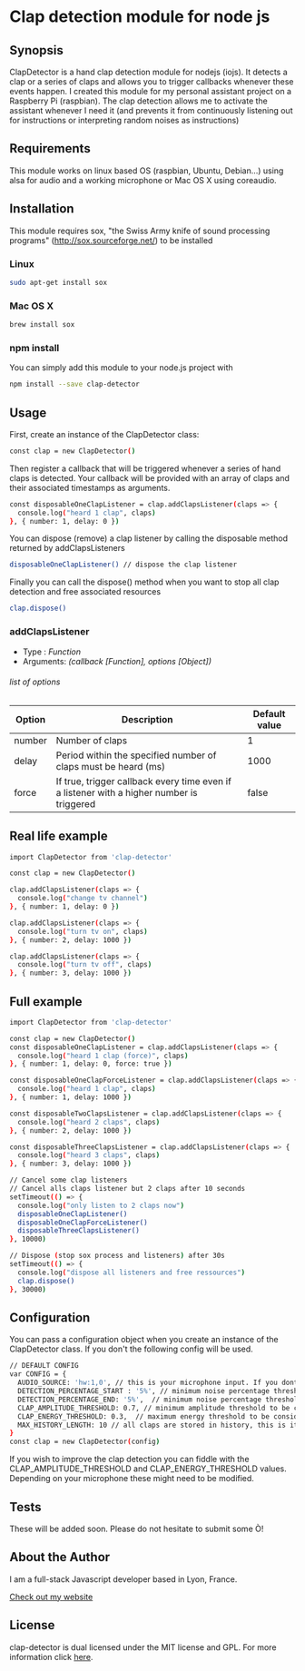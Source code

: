 Clap detection module for node js
===

## Synopsis

ClapDetector is a hand clap detection module for nodejs (iojs). It detects a clap or a series of claps and allows you to trigger callbacks whenever these events happen.
I created this module for my personal assistant project on a Raspberry Pi (raspbian). The clap detection allows me to activate the assistant whenever I need it (and prevents it from continuously listening out for instructions or interpreting random noises as instructions)

## Requirements
This module works on linux based OS (raspbian, Ubuntu, Debian...) using alsa for audio and a working microphone or Mac OS X using coreaudio.

## Installation

This module requires sox, "the Swiss Army knife of sound processing programs" (http://sox.sourceforge.net/) to be installed
### Linux
```bash
sudo apt-get install sox
```
### Mac OS X
```bash
brew install sox
```

### npm install
You can simply add this module to your node.js project with
```bash
npm install --save clap-detector
```

## Usage

First, create an instance of the ClapDetector class:
```bash
const clap = new ClapDetector()
```

Then register a callback that will be triggered whenever a series of hand claps is detected. Your callback will be provided with an array of claps and their associated timestamps as arguments.


```bash
const disposableOneClapListener = clap.addClapsListener(claps => {
  console.log("heard 1 clap", claps)
}, { number: 1, delay: 0 })
```

You can dispose (remove) a clap listener by calling the disposable method returned by addClapsListeners

```bash
disposableOneClapListener() // dispose the clap listener
```

Finally  you can call the dispose() method when you want to stop all clap detection and free associated resources

```bash
clap.dispose()
```

### addClapsListener
* Type : *Function*
* Arguments: *(callback [Function], options [Object])*

###### list of options
| Option  | Description |Default value |
| ------------- | ------------- |  ------------- |
| number  | Number of claps  | 1  |
| delay  | Period within the specified number of claps must be heard (ms)  |  1000 |
| force  | If true, trigger callback every time even if a listener with a higher number is triggered  |false  |

## Real life example
```bash
import ClapDetector from 'clap-detector'

const clap = new ClapDetector()

clap.addClapsListener(claps => {
  console.log("change tv channel")
}, { number: 1, delay: 0 })

clap.addClapsListener(claps => {
  console.log("turn tv on", claps)
}, { number: 2, delay: 1000 })

clap.addClapsListener(claps => {
  console.log("turn tv off", claps)
}, { number: 3, delay: 1000 })
```

## Full example
```bash
import ClapDetector from 'clap-detector'

const clap = new ClapDetector()
const disposableOneClapListener = clap.addClapsListener(claps => {
  console.log("heard 1 clap (force)", claps)
}, { number: 1, delay: 0, force: true })

const disposableOneClapForceListener = clap.addClapsListener(claps => {
  console.log("heard 1 clap", claps)
}, { number: 1, delay: 1000 })

const disposableTwoClapsListener = clap.addClapsListener(claps => {
  console.log("heard 2 claps", claps)
}, { number: 2, delay: 1000 })

const disposableThreeClapsListener = clap.addClapsListener(claps => {
  console.log("heard 3 claps", claps)
}, { number: 3, delay: 1000 })

// Cancel some clap listeners
// Cancel alls claps listener but 2 claps after 10 seconds
setTimeout(() => {
  console.log("only listen to 2 claps now")
  disposableOneClapListener()
  disposableOneClapForceListener()
  disposableThreeClapsListener()
}, 10000)

// Dispose (stop sox process and listeners) after 30s
setTimeout(() => {
  console.log("dispose all listeners and free ressources")
  clap.dispose()
}, 30000)
```

## Configuration

You can pass a configuration object when you create an instance of the ClapDetector class. If you don't the following config will be used.

```bash
// DEFAULT CONFIG
var CONFIG = {
  AUDIO_SOURCE: 'hw:1,0', // this is your microphone input. If you dont know it you can refer to this thread (http://www.voxforge.org/home/docs/faq/faq/linux-how-to-determine-your-audio-cards-or-usb-mics-maximum-sampling-rate)
  DETECTION_PERCENTAGE_START : '5%', // minimum noise percentage threshold necessary to start recording sound
  DETECTION_PERCENTAGE_END: '5%',  // minimum noise percentage threshold necessary to stop recording sound
  CLAP_AMPLITUDE_THRESHOLD: 0.7, // minimum amplitude threshold to be considered as clap
  CLAP_ENERGY_THRESHOLD: 0.3,  // maximum energy threshold to be considered as clap
  MAX_HISTORY_LENGTH: 10 // all claps are stored in history, this is its max length
}
const clap = new ClapDetector(config)
```

If you wish to improve the clap detection you can fiddle with the CLAP_AMPLITUDE_THRESHOLD and CLAP_ENERGY_THRESHOLD values. Depending on your microphone these might need to be modified.

## Tests

These will be added soon. Please do not hesitate to submit some Ò!

## About the Author

I am a full-stack Javascript developer based in Lyon, France.

[Check out my website](http://www.thomschell.com)

## License

clap-detector is dual licensed under the MIT license and GPL.
For more information click [here](https://opensource.org/licenses/MIT).
